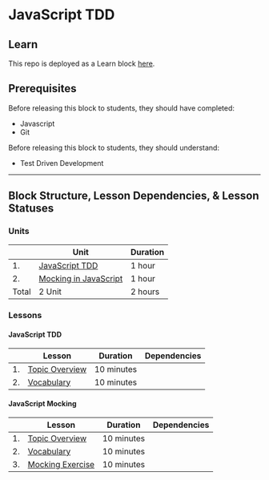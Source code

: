 # JavaScript TDD

## Learn

This repo is deployed as a Learn block [here](https://learn-2.galvanize.com/blocks/519).

## Prerequisites

Before releasing this block to students, they should have completed:

- Javascript
- Git

Before releasing this block to students, they should understand:

- Test Driven Development

---

## Block Structure, Lesson Dependencies, & Lesson Statuses

### Units

|       | Unit                                                            | Duration |
| ----- | --------------------------------------------------------------- | -------- |
| 1.    | [JavaScript TDD](#javascript-tdd)                               |  1 hour  |
| 2.    | [Mocking in JavaScript](#javascript-mocking)                    |  1 hour  |
| Total | 2 Unit                                                          |  2 hours |

### Lessons

#### JavaScript TDD

|       | Lesson                                                           |   Duration  |   Dependencies   |
| ----- | ---------------------------------------------------------------- |   --------  |   ------------   |
| 1.    | [Topic Overview](/units/00-javascript-tdd/01-unit-overview.md)   |  10 minutes |
| 2.    | [Vocabulary](/units/00-javascript-tdd/02-vocabulary.md)          |  10 minutes |

#### JavaScript Mocking

|       | Lesson                                                               |   Duration  |   Dependencies   |
| ----- | -------------------------------------------------------------------- |   --------  |   ------------   |
| 1.    | [Topic Overview](/units/01-javascript-mocking/01-unit-overview.md)   |  10 minutes |
| 2.    | [Vocabulary](/units/01-javascript-mocking/02-vocabulary.md)          |  10 minutes |
| 3.    | [Mocking Exercise](/units/01-javascript-mocking/03-exercise.md)      |  10 minutes |
